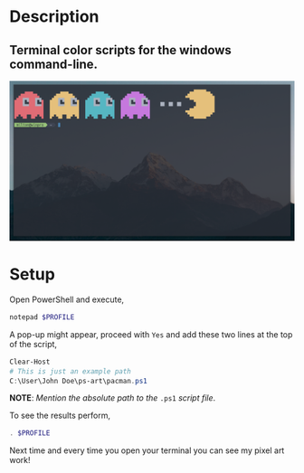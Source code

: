 # Description
Terminal color scripts for the windows command-line.
---

![](preview/pacman.png)
# Setup
Open PowerShell and execute,
```powershell
notepad $PROFILE
```
A pop-up might appear, proceed with `Yes` and add these two lines at the top of the script,
```powershell
Clear-Host
# This is just an example path
C:\User\John Doe\ps-art\pacman.ps1
```
**NOTE**: *Mention the absolute path to the* `.ps1` *script file*.

To see the results perform,
```powershell
. $PROFILE
```

Next time and every time you open your terminal you can see my pixel art work!
